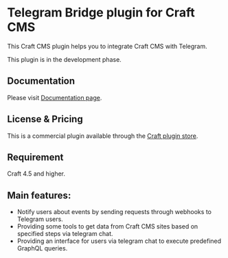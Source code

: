 # Telegram Bridge plugin for Craft CMS
This Craft CMS plugin helps you to integrate Craft CMS with Telegram.

This plugin is in the development phase.

## Documentation
Please visit [Documentation page](https://github.com/vnali/craft-telegram-bridge-docs/blob/main/README.md).

## License & Pricing
This is a commercial plugin available through the [Craft plugin store](https://plugins.craftcms.com/telegram-bridge?craft4).

## Requirement
Craft 4.5 and higher.

## Main features:
- Notify users about events by sending requests through webhooks to Telegram users.
- Providing some tools to get data from Craft CMS sites based on specified steps via telegram chat.
- Providing an interface for users via telegram chat to execute predefined GraphQL queries.